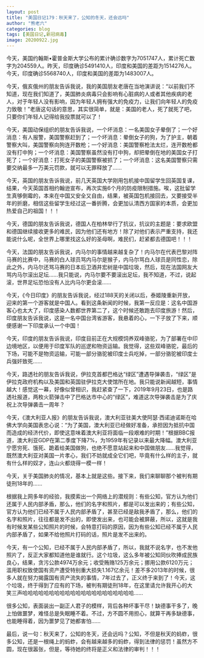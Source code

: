 ```yaml
---
layout: post
title: "美国日记179：秋天来了，公知的冬天，还会远吗"
author: "熊老六"
categories: blog
tags: [美国日记,新冠病毒]
image: 20200922.jpg
---
```

​​​​​​​​今天，美国约翰斯•霍普金斯大学公布的累计确诊数字为7051747人，累计死亡数字为204559人。昨天，印度确诊5491410人，印度和美国的差距为1514276人。今天，印度确诊5568740人，印度和美国的差距为1483007人。

今天，俄亥俄州的朋友告诉我说，我的美国朋友老唐在当地演讲说：“以前我们不知道，现在我们知道了，美国肺炎病毒只会影响有心脏病的人或者其他疾病的老人，对于年轻人没有影响，因为年轻人拥有强大的免疫力，让我们向年轻人的免疫力致敬！”老唐这句话的意思，其实很简单，就是：美国的老人，死了就死了吧，只要你们年轻人记得给我投票就可以了！

今天，美国动保组织的朋友告诉我说，一个坏消息：一名美国女子晕倒了；一个好消息：有人报警，美国警察赶到了；一个坏消息：晕倒女子的狗，为了护主，朝着警察大叫，美国警察向狗连开数枪；一个好消息：美国警察枪法太烂，连开数枪都没有打中狗；一个坏消息：美国警察虽然没有打中狗，却把晕倒在地的美国女子打死了；一个好消息：打死女子的美国警察被抓了；一个坏消息：这名美国警察只需要交纳最多一万美元罚款，就可以无罪释放了……

今天，英国的朋友告诉我说，前几天英国大学刚用包机接中国留学生回英国复课，结果，今天英国首相约翰逊宣布，再次实施6个月的防疫限制措施。唉，这批留学生真够倒霉的，本来在中国又安全又自由，结果，被英国包机接回去，又要接受半年的折磨，相信这些留学生经过这一番折腾，会更加认清西方国家的本质，会更加热爱自己的祖国！！！

今天，德国的朋友告诉我说，德国人在柏林举行了抗议，抗议的主题是：要求欧盟和德国继续接收更多的难民，因为他们还有地方！除了对他们表示严重支持，我还能说什么呢，全世界上哪里找这么好的圣母啊，难民们，赶紧都去德国吧！！！

今天，法国的朋友告诉我说，内马尔的事情越来越复杂了！内马尔在代表巴黎对阵马赛的比赛中，马赛的白人球员骂内马尔是猴子，内马尔骂白人球员是同性恋，除此之外，内马尔还骂马赛的日本后卫酒井宏树是中国垃圾，然后，现在法国网友大骂内马尔滚出足坛……我只能说，内马尔要不要滚出足坛，我不知道，不过，说起滚，世界足坛恐怕没有人比内马尔更会滚……

今天，《今日印度》的朋友告诉我说，经过188天的关闭以后，泰姬陵重新开放，迎来的第一个游客就是中国人。看到这条新闻的时候，我第一反应是：这名中国游客心也太大了，印度感染人数都世界第二了，这个时候还敢跑去印度旅游！然后，印度朋友告诉我说，这是一名中国台湾省游客，我悬着的心，一下子放了下来，顺便感谢一下印度承认一个中国！

今天，印度的朋友告诉我说，印度目前正在大规模饲养双峰骆驼，为了部署在中印边境地区，以便用于印度军队的巡逻和物资运输。我觉得，这些双峰骆驼，最后的下场，可能不是物资运输，可能一部分骆驼被印度士兵吃掉，一部分骆驼被印度士兵强奸致死……

今天，路透社的朋友告诉我说，伊拉克首都巴格达“绿区”遭遇导弹袭击，“绿区”是伊拉克政府机构以及美国和英国驻伊拉克大使馆所在地。我只能说新闻越短，事情越大！感觉这一幕，好像似曾相识，我赶紧查了一下，2019年9月23日，也是路透社报道，两枚火箭弹击中了巴格达市中心的“绿区”，难道这次导弹袭击是为了庆祝上次导弹袭击一周年？

今天，《澳大利亚人报》的朋友告诉我说，澳大利亚驻美大使阿瑟·西诺迪诺斯在哈佛大学向美国表忠心说：“为了美国，澳大利亚已经做好准备，承担因为抵抗中国而造成的经济代价，即使这意味着澳大利亚将面临一段艰难的时期！”根据BBC报道，澳大利亚GDP在第二季度下降7%，为1959年有记录以来最大降幅。澳大利亚宁愿穷死、饿死、跪着给美国做狗，也绝不愿意站起来和中国做朋友……我觉得，既然澳大利亚对美国一片孝心，我们不妨就成全它们吧，毕竟有什么样的主子，就有什么样的奴才，连山火都烧得一模一样！

今天，关于美国肺炎的情况，基本上就是这些。接下来，我们来聊聊那个被判有期徒刑18年的……

根据我上网多年的经验，我摸索出一个网络上的潜规则：有些公知，官方认为他们还属于人民内部矛盾，那么，他们的名字和照片，都是可以发出来的；有些公知，官方认为他们已经不属于人民内部矛盾了，甚至已经是敌我矛盾了，那么，他们的名字和照片，往往都是发不出的，即使发出来，也可能会被屏蔽，所以，这就是我有时候发某些公知照片的时候，会特意打码的原因，因为有些公知已经不属于人民内部矛盾了，如果不给他照片打码的话，照片是发不出来的。

今天，有一个公知，已经不属于人民内部矛盾了，所以，我就不说名字，也不发他照片了，反正大家都知道他是谁就行。这个垃圾，这么多年被公知同伙吹捧成民族良心，结果，贪污公款4974万余元；收受贿赂125万余元；挪用公款6120万元；滥用职权致使国有资产遭受特别重大损失1.167亿余元！差不多2013年的时候，很多人就在努力揭露国有资产流失的事情，7年过去了，正义终于来到了！今天，这个垃圾，终于得到了应有的下场，被判有期徒刑18年，在这里请允许我开心的大笑三声哈哈哈哈哈哈哈哈哈哈哈哈哈哈哈哈哈哈哈哈哈……

很多公知，表面装出一副正人君子的模样，背后各种坏事干尽！缺德事干多了，晚上怕做噩梦，难怪总是失眠睡不着。不过，方不圆不用担心，就算干再多缺德事，也能睡得着，因为噩梦见了她都害怕……

最后，说一句：秋天来了，公知的冬天，还会远吗？公知，不但是秋天的蚂蚱，很多公知，还是一根绳上的蚂蚱，会有越来越多的蚂蚱，得到法律的惩罚！虽然方不圆，现在很嚣张，但是，等待她的终将是正义和法律的审判！！！​​​​